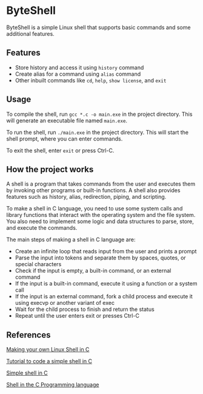 # ByteShell

ByteShell is a simple Linux shell that supports basic commands and some additional features.

## Features

- Store history and access it using `history` command
- Create alias for a command using `alias` command
- Other inbuilt commands like `cd`, `help`, `show license`, and `exit`

## Usage

To compile the shell, run `gcc *.c -o main.exe` in the project directory. This will generate an executable file named `main.exe`.

To run the shell, run `./main.exe` in the project directory. This will start the shell prompt, where you can enter commands.

To exit the shell, enter `exit` or press Ctrl-C.

## How the project works

A shell is a program that takes commands from the user and executes them by invoking other programs or built-in functions. A shell also provides features such as history, alias, redirection, piping, and scripting.

To make a shell in C language, you need to use some system calls and library functions that interact with the operating system and the file system. You also need to implement some logic and data structures to parse, store, and execute the commands.

The main steps of making a shell in C language are:

- Create an infinite loop that reads input from the user and prints a prompt
- Parse the input into tokens and separate them by spaces, quotes, or special characters
- Check if the input is empty, a built-in command, or an external command
- If the input is a built-in command, execute it using a function or a system call
- If the input is an external command, fork a child process and execute it using execvp or another variant of exec
- Wait for the child process to finish and return the status
- Repeat until the user enters exit or presses Ctrl-C

## References

 [Making your own Linux Shell in C](https://www.geeksforgeeks.org/making-linux-shell-c/)

 [Tutorial to code a simple shell in C](https://medium.com/swlh/tutorial-to-code-a-simple-shell-in-c-9405b2d3533e)

 [Simple shell in C](https://gist.github.com/parse/966049)
 
 [Shell in the C Programming language](https://stackoverflow.com/questions/8006218/shell-in-the-c-programming-language)
